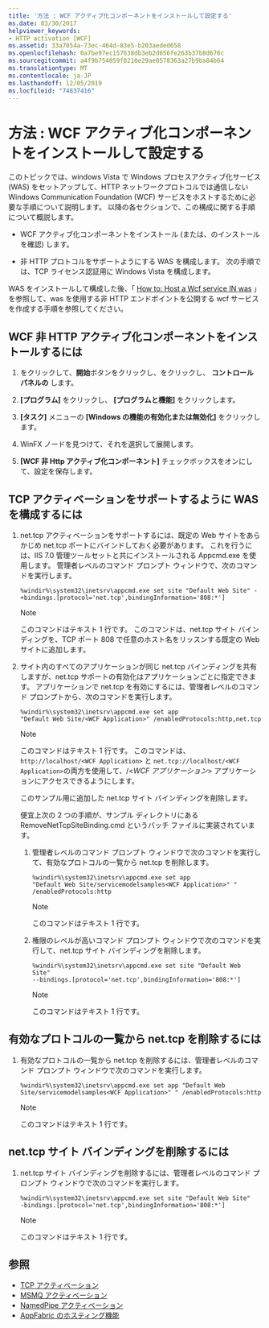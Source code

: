 ```yaml
---
title: '方法 : WCF アクティブ化コンポーネントをインストールして設定する'
ms.date: 03/30/2017
helpviewer_keywords:
- HTTP activation [WCF]
ms.assetid: 33a7054a-73ec-464d-83e5-b203aeded658
ms.openlocfilehash: 0a7be97ec157638db3eb2d656fe263b37b8d676c
ms.sourcegitcommit: a4f9b754059f0210e29ae0578363a27b9ba84b64
ms.translationtype: MT
ms.contentlocale: ja-JP
ms.lasthandoff: 12/05/2019
ms.locfileid: "74837416"
---
```

# <a name="how-to-install-and-configure-wcf-activation-components"></a>方法 : WCF アクティブ化コンポーネントをインストールして設定する

このトピックでは、windows Vista で Windows プロセスアクティブ化サービス (WAS) をセットアップして、HTTP ネットワークプロトコルでは通信しない Windows Communication Foundation (WCF) サービスをホストするために必要な手順について説明します。 以降の各セクションで、この構成に関する手順について概説します。

- WCF アクティブ化コンポーネントをインストール (または、のインストールを確認) します。

- 非 HTTP プロトコルをサポートようにする WAS を構成します。 次の手順では、TCP ライセンス認証用に Windows Vista を構成します。

WAS をインストールして構成した後、「 [How to: Host a Wcf service IN was](../../../../docs/framework/wcf/feature-details/how-to-host-a-wcf-service-in-was.md) 」を参照して、was を使用する非 HTTP エンドポイントを公開する wcf サービスを作成する手順を参照してください。

## <a name="to-install-the-wcf-non-http-activation-components"></a>WCF 非 HTTP アクティブ化コンポーネントをインストールするには

1. をクリックして、**開始**ボタンをクリックし、をクリックし、 **コントロール パネルの** します。

2. **[プログラム]** をクリックし、 **[プログラムと機能]** をクリックします。

3. **[タスク]** メニューの **[Windows の機能の有効化または無効化]** をクリックします。

4. WinFX ノードを見つけて、それを選択して展開します。

5. **[WCF 非 Http アクティブ化コンポーネント]** チェックボックスをオンにして、設定を保存します。

## <a name="to-configure-the-was-to-support-tcp-activation"></a>TCP アクティベーションをサポートするように WAS を構成するには

1. net.tcp アクティベーションをサポートするには、既定の Web サイトをあらかじめ net.tcp ポートにバインドしておく必要があります。 これを行うには、IIS 7.0 管理ツールセットと共にインストールされる Appcmd.exe を使用します。 管理者レベルのコマンド プロンプト ウィンドウで、次のコマンドを実行します。

    ```console
    %windir%\system32\inetsrv\appcmd.exe set site "Default Web Site" -+bindings.[protocol='net.tcp',bindingInformation='808:*']
    ```

    > [!NOTE]
    > このコマンドはテキスト 1 行です。 このコマンドは、net.tcp サイト バインディングを、TCP ポート 808 で任意のホスト名をリッスンする既定の Web サイトに追加します。

2. サイト内のすべてのアプリケーションが同じ net.tcp バインディングを共有しますが、net.tcp サポートの有効化はアプリケーションごとに指定できます。 アプリケーションで net.tcp を有効にするには、管理者レベルのコマンド プロンプトから、次のコマンドを実行します。

    ```console
    %windir%\system32\inetsrv\appcmd.exe set app
    "Default Web Site/<WCF Application>" /enabledProtocols:http,net.tcp
    ```

    > [!NOTE]
    > このコマンドはテキスト 1 行です。 このコマンドは、`http://localhost/<WCF Application>` と `net.tcp://localhost/<WCF Application>`の両方を使用して、/\<*WCF アプリケーション*> アプリケーションにアクセスできるようにします。

     このサンプル用に追加した net.tcp サイト バインディングを削除します。

     便宜上次の 2 つの手順が、サンプル ディレクトリにある RemoveNetTcpSiteBinding.cmd というバッチ ファイルに実装されています。

    1. 管理者レベルのコマンド プロンプト ウィンドウで次のコマンドを実行して、有効なプロトコルの一覧から net.tcp を削除します。

        ```console
        %windir%\system32\inetsrv\appcmd.exe set app
        "Default Web Site/servicemodelsamples<WCF Application>" " /enabledProtocols:http
        ```

        > [!NOTE]
        > このコマンドはテキスト 1 行です。

    2. 権限のレベルが高いコマンド プロンプト ウィンドウで次のコマンドを実行して、net.tcp サイト バインディングを削除します。

        ```console
        %windir%\system32\inetsrv\appcmd.exe set site "Default Web Site"
        --bindings.[protocol='net.tcp',bindingInformation='808:*']
        ```

        > [!NOTE]
        > このコマンドはテキスト 1 行です。

## <a name="to-remove-nettcp-from-the-list-of-enabled-protocols"></a>有効なプロトコルの一覧から net.tcp を削除するには

1. 有効なプロトコルの一覧から net.tcp を削除するには、管理者レベルのコマンド プロンプト ウィンドウで次のコマンドを実行します。

    ```console
    %windir%\system32\inetsrv\appcmd.exe set app "Default Web Site/servicemodelsamples<WCF Application>" " /enabledProtocols:http
    ```

    > [!NOTE]
    > このコマンドはテキスト 1 行です。

## <a name="to-remove-the-nettcp-site-binding"></a>net.tcp サイト バインディングを削除するには

1. net.tcp サイト バインディングを削除するには、管理者レベルのコマンド プロンプト ウィンドウで次のコマンドを実行します。

    ```console
    %windir%\system32\inetsrv\appcmd.exe set site "Default Web Site"
    -bindings.[protocol='net.tcp',bindingInformation='808:*']
    ```

    > [!NOTE]
    > このコマンドはテキスト 1 行です。

## <a name="see-also"></a>参照

- [TCP アクティベーション](../../../../docs/framework/wcf/samples/tcp-activation.md)
- [MSMQ アクティベーション](../../../../docs/framework/wcf/samples/msmq-activation.md)
- [NamedPipe アクティベーション](../../../../docs/framework/wcf/samples/namedpipe-activation.md)
- [AppFabric のホスティング機能](https://go.microsoft.com/fwlink/?LinkId=201276)
